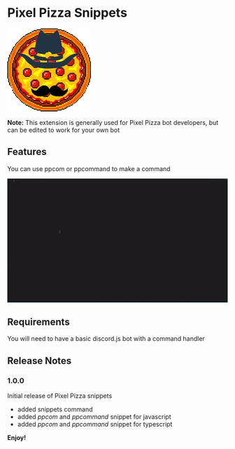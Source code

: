 # Pixel Pizza Snippets

![Pixel Pizza Logo](./images/pp.png)

**Note:** This extension is generally used for Pixel Pizza bot developers, but can be edited to work for your own bot

## Features

You can use ppcom or ppcommand to make a command

![ppcom animation](./images/ppcom.gif)

## Requirements

You will need to have a basic discord.js bot with a command handler

## Release Notes

### 1.0.0

Initial release of Pixel Pizza snippets 
* added snippets command
* added _ppcom_ and _ppcommand_ snippet for javascript
* added _ppcom_ and _ppcommand_ snippet for typescript

**Enjoy!**
